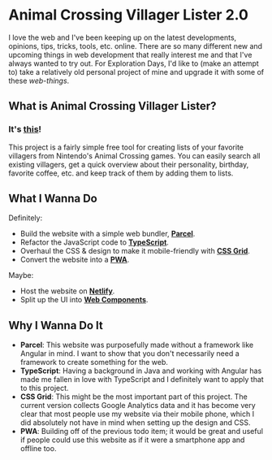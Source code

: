 # Animal Crossing Villager Lister 2.0
I love the web and I've been keeping up on the latest developments, opinions, tips, tricks, tools, etc. online. There are so many different new and upcoming things in web development that really interest me and that I've always wanted to try out.
For Exploration Days, I'd like to (make an attempt to) take a relatively old personal project of mine and upgrade it with some of these _web-things_.

## What is Animal Crossing Villager Lister?

### It's [this](https://maxzilla60.github.io/AC-Lister/)!

This project is a fairly simple free tool for creating lists of your favorite villagers from Nintendo's Animal Crossing games. You can easily search all existing villagers, get a quick overview about their personality, birthday, favorite coffee, etc. and keep track of them by adding them to lists.

## What I Wanna Do
Definitely:
 - Build the website with a simple web bundler, **[Parcel](https://parceljs.org)**.
 - Refactor the JavaScript code to **[TypeScript](https://www.typescriptlang.org)**.
 - Overhaul the CSS & design to make it mobile-friendly with **[CSS Grid](https://css-tricks.com/snippets/css/complete-guide-grid/)**.
 - Convert the website into a **[PWA](https://developers.google.com/web/progressive-web-apps/)**.
 
Maybe:
 - Host the website on **[Netlify](https://www.netlify.com/)**.
 - Split up the UI into **[Web Components](https://www.webcomponents.org)**.

## Why I Wanna Do It
- **Parcel**: This website was purposefully made without a framework like Angular in mind. I want to show that you don't necessarily need a framework to create something for the web.
- **TypeScript**: Having a background in Java and working with Angular has made me fallen in love with TypeScript and I definitely want to apply that to this project.
- **CSS Grid**: This might be the most important part of this project. The current version collects Google Analytics data and it has become very clear that most people use my website via their mobile phone, which I did absolutely not have in mind when setting up the design and CSS.
- **PWA**: Building off of the previous todo item; it would be great and useful if people could use this website as if it were a smartphone app and offline too.
